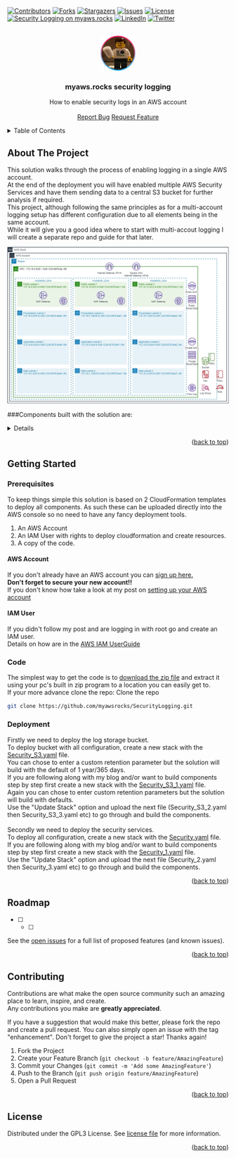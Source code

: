 [![Contributors][contributors-shield]][contributors-url]
[![Forks][forks-shield]][forks-url]
[![Stargazers][stars-shield]][stars-url]
[![Issues][issues-shield]][issues-url]
[![License][license-shield]][license-url]
<br>
[![Security Logging on myaws.rocks][website-shield]][website-url]
[![LinkedIn][linkedin-shield]][linkedin-url]
[![Twitter][twitter-shield]][twitter-url]
<!-- PROJECT LOGO -->
<br/>
<div align="center">
  <a href="https://github.com/myawsrocks/vpc101">
    <img src="images/minifig.png" alt="Logo" width="80" height="80">
  </a>

<h3 align="center">myaws.rocks security logging</h3>

  <p align="center">
    How to enable security logs in an AWS account
    <br />
    <br />
    <a href="https://github.com/myawsrocks/SecurityLogging/issues">Report Bug</a>
    <a href="https://github.com/myawsrocks/SecurityLogging/issues">Request Feature</a>
  </p>
</div>

<!-- TABLE OF CONTENTS -->
<details>
  <summary>Table of Contents</summary>
  <ol>
    <li>
      <a href="#about-the-project">About The Project</a>
    </li>
    <li>
      <a href="#getting-started">Getting Started</a>
      <ul>
        <li><a href="#prerequisites">Prerequisites</a></li>
        <li><a href="#installation">Installation</a></li>
      </ul>
    </li>
    <li><a href="#usage">Usage</a></li>
    <li><a href="#roadmap">Roadmap</a></li>
    <li><a href="#contributing">Contributing</a></li>
    <li><a href="#license">License</a></li>
    <li><a href="#contact">Contact</a></li>
  </ol>
</details>

<!-- ABOUT THE PROJECT -->
## About The Project
This solution walks through the process of enabling logging in a single AWS account.<br/>
At the end of the deployment you will have enabled multiple AWS Security Services and have them sending data to a central S3 bucket for further analysis if required.<br/>
This project, although following the same principles as for a multi-account logging setup has different configuration due to all elements being in the same account.<br/>
While it will give you a good idea where to start with multi-accout logging I will create a separate repo and guide for that later.<br/>

![Product Name Screen Shot][product-screenshot]

###Components built with the solution are:
<details>
  <ol>
    <li>Create an encrypted S3 Bucket for log storage - SecurityS3_1.yaml</li>
    <li>Enable AWS Config - Security_1.yaml</li>
    <li>Enable AWS Config - Security_2.yaml</li>
    <li>Enable AWS GuardDuty - Security_3.yaml</li>
    <li>Enable AWS CloudTrail - Security_4.yaml</li>
    <li>Enable AWS Config - Security_5.yaml</li>
    <li>Enable AWS Config - Security_6.yaml</li>
  </ol>
</details>
<p align="right">(<a href="#top">back to top</a>)</p>

<!-- GETTING STARTED -->
## Getting Started
### Prerequisites
To keep things simple this solution is based on 2 CloudFormation templates to deploy all components.
As such these can be uploaded directly into the AWS console so no need to have any fancy deployment tools.
1. An AWS Account
2. An IAM User with rights to deploy cloudformation and create resources.
3. A copy of the code.
#### AWS Account
If you don't already have an AWS account you can [sign up here.](https://portal.aws.amazon.com/billing/signup) </br>
**Don't forget to secure your new account!!</br>**
If you don't know how take a look at my post on [setting up your AWS account](https://myaws.rocks/setting-up-your-aws-account/)
#### IAM User
If you didn't follow my post and are logging in with root go and create an IAM user.</br>
Details on how are in the [AWS IAM UserGuide](https://docs.aws.amazon.com/IAM/latest/UserGuide/id_users_create.html#id_users_create_console)
### Code
The simplest way to get the code is to [download the zip file](https://github.com/myawsrocks/SecurityLogging/archive/refs/heads/main.zip) and extract it using your pc's built in zip program to a location you can easily get to.<br/>
If your more advance clone the repo:
Clone the repo
   ```sh
   git clone https://github.com/myawsrocks/SecurityLogging.git
   ```
### Deployment
Firstly we need to deploy the log storage bucket.<br/>
To deploy bucket with all configuration, create a new stack with the [Security_S3.yaml](Security_S3.yaml) file.<br/>
You can chose to enter a custom retention parameter but the solution will build with the default of 1 year/365 days.<br/>
If you are following along with my blog and/or want to build components step by step first create a new stack with the [Security_S3_1.yaml](Security_S3_1.yaml) file.<br/>
Again you can chose to enter custom retention parameters but the solution will build with defaults.<br/>
Use the "Update Stack" option and upload the next file (Security_S3_2.yaml then Security_S3_3.yaml etc) to go through and build the components.<br/>
<br/>
Secondly we need to deploy the security services.<br/>
To deploy all configuration, create a new stack with the [Security.yaml](Security.yaml) file.<br/>
If you are following along with my blog and/or want to build components step by step first create a new stack with the [Security_1.yaml](Security_1.yaml) file.<br/>
Use the "Update Stack" option and upload the next file (Security_2.yaml then Security_3.yaml etc) to go through and build the components.<br/>


<p align="right">(<a href="#top">back to top</a>)</p>

<!-- ROADMAP -->

## Roadmap

- [ ] 
  - [ ] 

See the [open issues](https://github.com/myawsrocks/SecurityLogging/issues) for a full list of proposed features (and known issues).

<p align="right">(<a href="#top">back to top</a>)</p>
<!-- CONTRIBUTING -->

## Contributing

Contributions are what make the open source community such an amazing place to learn, inspire, and create.</br>
Any contributions you make are **greatly appreciated**.

If you have a suggestion that would make this better, please fork the repo and create a pull request. You can also simply open an issue with the tag "enhancement".
Don't forget to give the project a star! Thanks again!

1. Fork the Project
2. Create your Feature Branch (`git checkout -b feature/AmazingFeature`)
3. Commit your Changes (`git commit -m 'Add some AmazingFeature'`)
4. Push to the Branch (`git push origin feature/AmazingFeature`)
5. Open a Pull Request
<p align="right">(<a href="#top">back to top</a>)</p>
<!-- LICENSE -->

## License
Distributed under the GPL3 License. See [license file](LICENSE) for more information.

<p align="right">(<a href="#top">back to top</a>)</p>


<!-- MARKDOWN LINKS & IMAGES -->
<!-- https://www.markdownguide.org/basic-syntax/#reference-style-links -->
[contributors-shield]: https://img.shields.io/github/contributors/myawsrocks/SecurityLogging.svg?style=plastic&logo=appveyor
[contributors-url]: https://github.com/myawsrocks/SecurityLogging/graphs/contributors
[forks-shield]: https://img.shields.io/github/forks/myawsrocks/SecurityLogging.svg?style=plastic&logo=appveyor
[forks-url]: https://github.com/myawsrocks/SecurityLogging/network/members
[stars-shield]: https://img.shields.io/github/stars/myawsrocks/SecurityLogging.svg?style=plastic&logo=appveyor
[stars-url]: https://github.com/myawsrocks/SecurityLogging/stargazers
[issues-shield]: https://img.shields.io/github/issues/myawsrocks/SecurityLogging.svg?style=plastic&logo=appveyor
[issues-url]: https://github.com/myawsrocks/SecurityLogging/issues
[license-shield]: https://img.shields.io/github/license/myawsrocks/SecurityLogging.svg?style=plastic&logo=appveyor
[license-url]: https://github.com/myawsrocks/SecurityLogging/blob/master/LICENSE
[linkedin-shield]: https://img.shields.io/badge/-LinkedIn-black.svg?style=social&logo=linkedin&color=blue
[linkedin-url]: https://linkedin.com/in/robinwford/
[twitter-shield]: https://img.shields.io/twitter/follow/robinwford?color=blue&logo=twitter&style=social
[twitter-url]: https://twitter.com/robinwford
[website-url]: https://myaws.rocks/security-logging
[website-shield]: https://img.shields.io/badge/Project%20Link-myaws.rocks%20SecurityLogging-yellowgreen?style=social
[product-screenshot]: images/VPC.jpg

